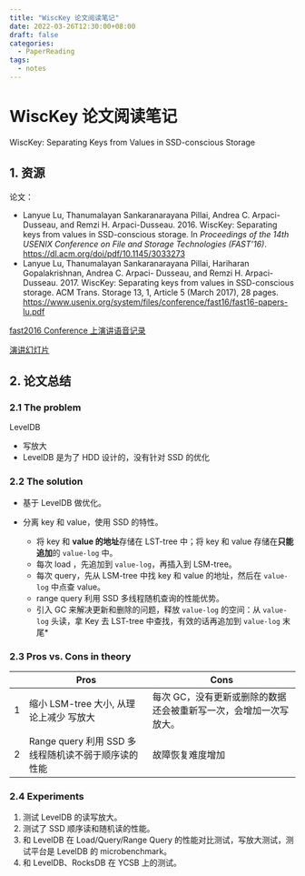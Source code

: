 ```yaml
---
title: "WiscKey 论文阅读笔记"
date: 2022-03-26T12:30:00+08:00
draft: false
categories:
  - PaperReading
tags:
  - notes
---
```


# WiscKey 论文阅读笔记

WiscKey: Separating Keys from Values in SSD-conscious Storage

## 1. 资源
论文：

- Lanyue Lu, Thanumalayan Sankaranarayana Pillai, Andrea C. Arpaci-Dusseau, and Remzi H. Arpaci-Dusseau. 2016. WiscKey: Separating keys from values in SSD-conscious storage. In *Proceedings of the 14th USENIX Conference on File and Storage Technologies (FAST’16)*. https://dl.acm.org/doi/pdf/10.1145/3033273
- Lanyue Lu, Thanumalayan Sankaranarayana Pillai, Hariharan Gopalakrishnan, Andrea C. Arpaci- Dusseau, and Remzi H. Arpaci-Dusseau. 2017. WiscKey: Separating keys from values in SSD-conscious storage. ACM Trans. Storage 13, 1, Article 5 (March 2017), 28 pages. https://www.usenix.org/system/files/conference/fast16/fast16-papers-lu.pdf

[fast2016 Conference 上演讲语音记录](http://0b4af6cdc2f0c5998459-c0245c5c937c5dedcca3f1764ecc9b2f.r43.cf2.rackcdn.com/fast16/lu.mp3)

[演讲幻灯片](https://www.usenix.org/sites/default/files/conference/protected-files/fast16_slides_lu.pdf)

## 2. 论文总结

### 2.1 The problem

LevelDB

- 写放大
-  LevelDB 是为了 HDD 设计的，没有针对 SSD 的优化

### 2.2 The solution

- 基于 LevelDB 做优化。

- 分离 key 和 value，使用 SSD 的特性。
  - 将 key 和 **value 的地址**存储在 LST-tree 中；将 key 和 value 存储在**只能追加**的 `value-log` 中。
  - 每次 load ，先追加到 `value-log`，再插入到 LSM-tree。
  - 每次 query，先从 LSM-tree 中找 key 和 value 的地址，然后在 `value-log` 中点查 value。
  - range query 利用 SSD 多线程随机查询的性能优势。
  - 引入 GC 来解决更新和删除的问题，释放 `value-log` 的空间：从 `value-log` 头读，拿 Key 去 LST-tree 中查找，有效的话再追加到 `value-log` 末尾*


### 2.3 Pros vs. Cons in theory

||Pros|Cons|
|---|---|---|
|1|缩小 LSM-tree 大小, 从理论上减少 写放大|每次 GC，没有更新或删除的数据还会被重新写一次，会增加一次写放大。|
|2|Range query 利用 SSD 多线程随机读不弱于顺序读的性能|故障恢复难度增加|

### 2.4 Experiments

1. 测试 LevelDB 的读写放大。
2. 测试了 SSD 顺序读和随机读的性能。
3. 和 LevelDB 在 Load/Query/Range Query 的性能对比测试，写放大测试，测试平台是 LevelDB 的 microbenchmark。
5. 和 LevelDB、RocksDB 在 YCSB 上的测试。



